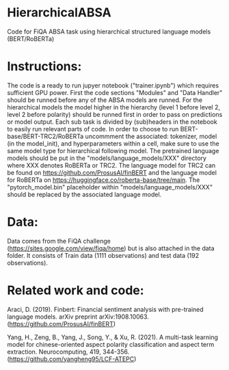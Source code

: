# HierarchicalABSA
Code for FiQA ABSA task using hierarchical structured language models (BERT/RoBERTa)

# Instructions:

The code is a ready to run jupyer notebook ("trainer.ipynb") which requires sufficient GPU power. First the code sections "Modules" and "Data Handler" should be runned before any of the ABSA models are runned. For the hierarchical models the model higher in the hierarchy (level 1 before level 2, level 2 before polarity) should be runned first in order to pass on predictions or model output. Each sub task is divided by (sub)headers in the notebook to easily run relevant parts of code. In order to choose to run BERT-base/BERT-TRC2/RoBERTa uncommment the associated: tokenizer, model (in the model_init), and hyperparameters within a cell, make sure to use the same model type for hierarchical following model. The pretrained language models should be put in the "models/language_models/XXX" directory where XXX denotes RoBERTa or TRC2. The language model for TRC2 can be found on https://github.com/ProsusAI/finBERT and the language model for RoBERTa on https://huggingface.co/roberta-base/tree/main. The "pytorch_model.bin" placeholder within "models/language_models/XXX" should be replaced by the associated language model.

# Data:

Data comes from the FiQA challenge (https://sites.google.com/view/fiqa/home) but is also attached in the data folder. It consists of Train data (1111 observations) and test data (192 observations).

# Related work and code:

Araci, D. (2019). Finbert: Financial sentiment analysis with pre-trained language models. arXiv preprint arXiv:1908.10063. (https://github.com/ProsusAI/finBERT)

Yang, H., Zeng, B., Yang, J., Song, Y., & Xu, R. (2021). A multi-task learning model for chinese-oriented aspect polarity classification and aspect term extraction. Neurocomputing, 419, 344-356. (https://github.com/yangheng95/LCF-ATEPC)



